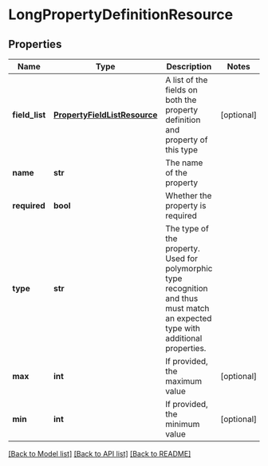 # LongPropertyDefinitionResource

## Properties
Name | Type | Description | Notes
------------ | ------------- | ------------- | -------------
**field_list** | [**PropertyFieldListResource**](PropertyFieldListResource.md) | A list of the fields on both the property definition and property of this type | [optional] 
**name** | **str** | The name of the property | 
**required** | **bool** | Whether the property is required | 
**type** | **str** | The type of the property. Used for polymorphic type recognition and thus must match an expected type with additional properties. | 
**max** | **int** | If provided, the maximum value | [optional] 
**min** | **int** | If provided, the minimum value | [optional] 

[[Back to Model list]](../README.md#documentation-for-models) [[Back to API list]](../README.md#documentation-for-api-endpoints) [[Back to README]](../README.md)


